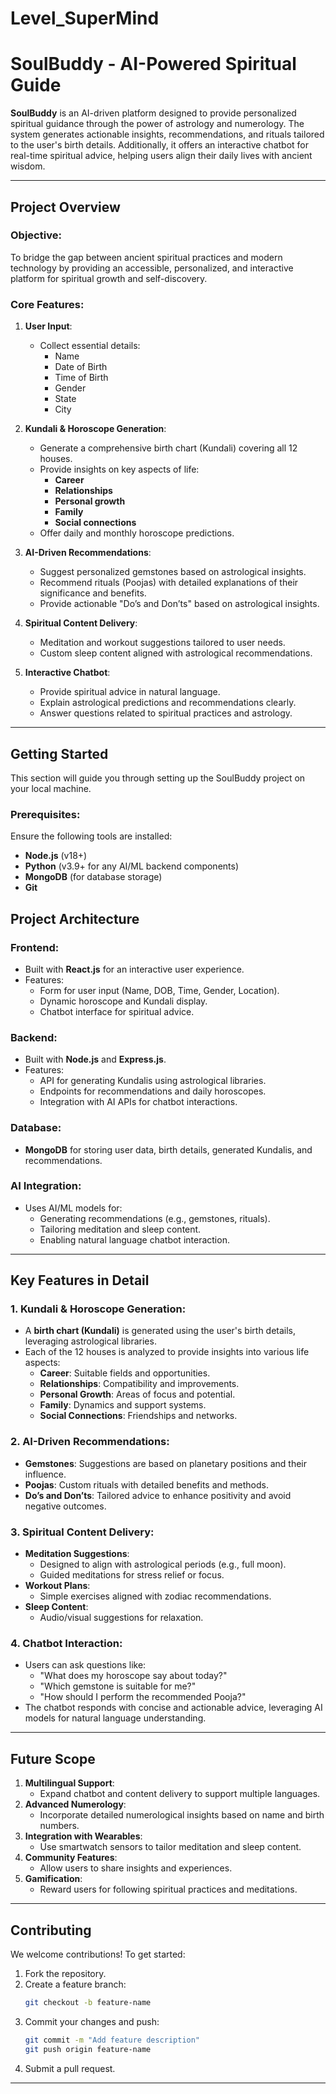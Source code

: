 # Level_SuperMind
# SoulBuddy - AI-Powered Spiritual Guide

**SoulBuddy** is an AI-driven platform designed to provide personalized spiritual guidance through the power of astrology and numerology. The system generates actionable insights, recommendations, and rituals tailored to the user's birth details. Additionally, it offers an interactive chatbot for real-time spiritual advice, helping users align their daily lives with ancient wisdom.

---

## **Project Overview**
### **Objective**:
To bridge the gap between ancient spiritual practices and modern technology by providing an accessible, personalized, and interactive platform for spiritual growth and self-discovery.

### **Core Features**:
1. **User Input**:
   - Collect essential details:
     - Name
     - Date of Birth
     - Time of Birth
     - Gender
     - State
     - City

2. **Kundali & Horoscope Generation**:
   - Generate a comprehensive birth chart (Kundali) covering all 12 houses.
   - Provide insights on key aspects of life:
     - **Career**
     - **Relationships**
     - **Personal growth**
     - **Family**
     - **Social connections**
   - Offer daily and monthly horoscope predictions.

3. **AI-Driven Recommendations**:
   - Suggest personalized gemstones based on astrological insights.
   - Recommend rituals (Poojas) with detailed explanations of their significance and benefits.
   - Provide actionable "Do’s and Don’ts" based on astrological insights.

4. **Spiritual Content Delivery**:
   - Meditation and workout suggestions tailored to user needs.
   - Custom sleep content aligned with astrological recommendations.

5. **Interactive Chatbot**:
   - Provide spiritual advice in natural language.
   - Explain astrological predictions and recommendations clearly.
   - Answer questions related to spiritual practices and astrology.

---

## **Getting Started**
This section will guide you through setting up the SoulBuddy project on your local machine.

### **Prerequisites**:
Ensure the following tools are installed:
- **Node.js** (v18+)
- **Python** (v3.9+ for any AI/ML backend components)
- **MongoDB** (for database storage)
- **Git**


## **Project Architecture**

### **Frontend**:
- Built with **React.js** for an interactive user experience.
- Features:
  - Form for user input (Name, DOB, Time, Gender, Location).
  - Dynamic horoscope and Kundali display.
  - Chatbot interface for spiritual advice.

### **Backend**:
- Built with **Node.js** and **Express.js**.
- Features:
  - API for generating Kundalis using astrological libraries.
  - Endpoints for recommendations and daily horoscopes.
  - Integration with AI APIs for chatbot interactions.

### **Database**:
- **MongoDB** for storing user data, birth details, generated Kundalis, and recommendations.

### **AI Integration**:
- Uses AI/ML models for:
  - Generating recommendations (e.g., gemstones, rituals).
  - Tailoring meditation and sleep content.
  - Enabling natural language chatbot interaction.

---

## **Key Features in Detail**

### **1. Kundali & Horoscope Generation**:
- A **birth chart (Kundali)** is generated using the user's birth details, leveraging astrological libraries.
- Each of the 12 houses is analyzed to provide insights into various life aspects:
  - **Career**: Suitable fields and opportunities.
  - **Relationships**: Compatibility and improvements.
  - **Personal Growth**: Areas of focus and potential.
  - **Family**: Dynamics and support systems.
  - **Social Connections**: Friendships and networks.

### **2. AI-Driven Recommendations**:
- **Gemstones**: Suggestions are based on planetary positions and their influence.
- **Poojas**: Custom rituals with detailed benefits and methods.
- **Do’s and Don’ts**: Tailored advice to enhance positivity and avoid negative outcomes.

### **3. Spiritual Content Delivery**:
- **Meditation Suggestions**:
  - Designed to align with astrological periods (e.g., full moon).
  - Guided meditations for stress relief or focus.
- **Workout Plans**:
  - Simple exercises aligned with zodiac recommendations.
- **Sleep Content**:
  - Audio/visual suggestions for relaxation.

### **4. Chatbot Interaction**:
- Users can ask questions like:
  - "What does my horoscope say about today?"
  - "Which gemstone is suitable for me?"
  - "How should I perform the recommended Pooja?"
- The chatbot responds with concise and actionable advice, leveraging AI models for natural language understanding.

---

## **Future Scope**
1. **Multilingual Support**:
   - Expand chatbot and content delivery to support multiple languages.
2. **Advanced Numerology**:
   - Incorporate detailed numerological insights based on name and birth numbers.
3. **Integration with Wearables**:
   - Use smartwatch sensors to tailor meditation and sleep content.
4. **Community Features**:
   - Allow users to share insights and experiences.
5. **Gamification**:
   - Reward users for following spiritual practices and meditations.

---

## **Contributing**
We welcome contributions! To get started:
1. Fork the repository.
2. Create a feature branch:
   ```bash
   git checkout -b feature-name
   ```
3. Commit your changes and push:
   ```bash
   git commit -m "Add feature description"
   git push origin feature-name
   ```
4. Submit a pull request.

---


